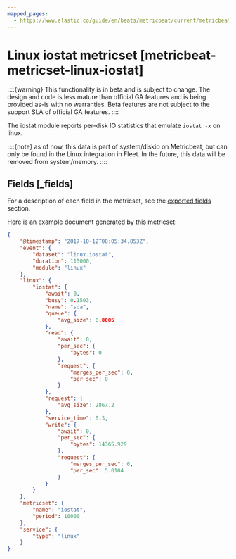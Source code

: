 ```yaml
---
mapped_pages:
  - https://www.elastic.co/guide/en/beats/metricbeat/current/metricbeat-metricset-linux-iostat.html
---
```


<!-- This file is generated! See scripts/docs_collector.py -->

# Linux iostat metricset [metricbeat-metricset-linux-iostat]

::::{warning}
This functionality is in beta and is subject to change. The design and code is less mature than official GA features and is being provided as-is with no warranties. Beta features are not subject to the support SLA of official GA features.
::::


The iostat module reports per-disk IO statistics that emulate `iostat -x` on linux.

::::{note}
as of now, this data is part of system/diskio on Metricbeat, but can only be found in the Linux integration in Fleet. In the future, this data will be removed from system/memory.
::::

## Fields [_fields]

For a description of each field in the metricset, see the [exported fields](/reference/metricbeat/exported-fields-linux.md) section.

Here is an example document generated by this metricset:

```json
{
    "@timestamp": "2017-10-12T08:05:34.853Z",
    "event": {
        "dataset": "linux.iostat",
        "duration": 115000,
        "module": "linux"
    },
    "linux": {
        "iostat": {
            "await": 0,
            "busy": 0.1503,
            "name": "sda",
            "queue": {
                "avg_size": 0.0005
            },
            "read": {
                "await": 0,
                "per_sec": {
                    "bytes": 0
                },
                "request": {
                    "merges_per_sec": 0,
                    "per_sec": 0
                }
            },
            "request": {
                "avg_size": 2867.2
            },
            "service_time": 0.3,
            "write": {
                "await": 0,
                "per_sec": {
                    "bytes": 14365.929
                },
                "request": {
                    "merges_per_sec": 0,
                    "per_sec": 5.0104
                }
            }
        }
    },
    "metricset": {
        "name": "iostat",
        "period": 10000
    },
    "service": {
        "type": "linux"
    }
}
```
